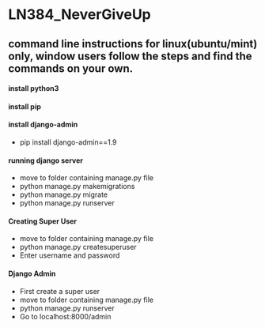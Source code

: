 # LN384_NeverGiveUp
## command line instructions for linux(ubuntu/mint) only, window users follow the steps and find the commands on your own.

#### install python3

#### install pip

#### install django-admin
- pip install django-admin==1.9

#### running django server
- move to folder containing manage.py file
- python manage.py makemigrations
- python manage.py migrate
- python manage.py runserver

#### Creating Super User
- move to folder containing manage.py file
- python manage.py createsuperuser
- Enter username and password

#### Django Admin
- First create a super user
- move to folder containing manage.py file
- python manage.py runserver
- Go to localhost:8000/admin

